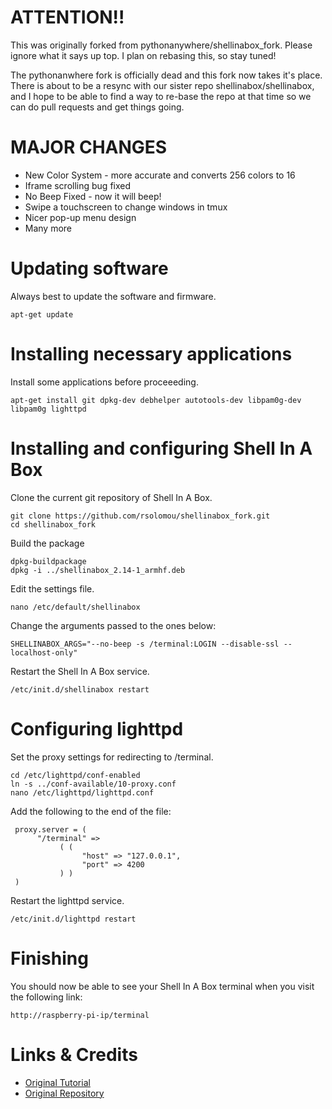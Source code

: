 ATTENTION!!
===========

This was originally forked from pythonanywhere/shellinabox_fork.
Please ignore what it says up top.  I plan on rebasing this, so stay tuned!

The pythonanwhere fork is officially dead and this fork now takes it's place.
There is about to be a resync with our sister repo shellinabox/shellinabox,
and I hope to be able to find a way to re-base the repo at that time so we can
do pull requests and get things going.


MAJOR CHANGES
=============

  *  New Color System - more accurate and converts 256 colors to 16
  *  Iframe scrolling bug fixed
  *  No Beep Fixed - now it will beep!
  *  Swipe a touchscreen to change windows in tmux
  *  Nicer pop-up menu design
  *  Many more



Updating software
=================

Always best to update the software and firmware.

	apt-get update


Installing necessary applications
=================================

Install some applications before proceeeding.

	apt-get install git dpkg-dev debhelper autotools-dev libpam0g-dev libpam0g lighttpd


Installing and configuring Shell In A Box
=========================================

Clone the current git repository of Shell In A Box.

	git clone https://github.com/rsolomou/shellinabox_fork.git
	cd shellinabox_fork

Build the package

	dpkg-buildpackage
	dpkg -i ../shellinabox_2.14-1_armhf.deb

Edit the settings file.

	nano /etc/default/shellinabox

Change the arguments passed to the ones below:

	SHELLINABOX_ARGS="--no-beep -s /terminal:LOGIN --disable-ssl --localhost-only"

Restart the Shell In A Box service.

	/etc/init.d/shellinabox restart


Configuring lighttpd
====================

Set the proxy settings for redirecting to /terminal.

	cd /etc/lighttpd/conf-enabled
	ln -s ../conf-available/10-proxy.conf
	nano /etc/lighttpd/lighttpd.conf

Add the following to the end of the file:

     proxy.server = (
          "/terminal" =>
               ( (
                    "host" => "127.0.0.1",
					"port" => 4200
               ) )
     )

Restart the lighttpd service.

	/etc/init.d/lighttpd restart


Finishing
=========

You should now be able to see your Shell In A Box terminal when you visit the following link:

	http://raspberry-pi-ip/terminal


Links & Credits
===================

* [Original Tutorial](http://blog.remibergsma.com/2013/03/15/always-available-linux-terminal-shell-in-a-box-on-raspberry-pi/)
* [Original Repository](https://github.com/pythonanywhere/shellinabox_fork)

